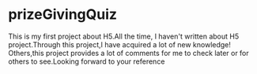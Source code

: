 # prizeGivingQuiz
This is my first project about H5.All the time, I haven't written about H5 project.Through this project,I have acquired a lot of new knowledge!
Others,this project provides a lot of comments for me to check later or for others to see.Looking forward to your reference
